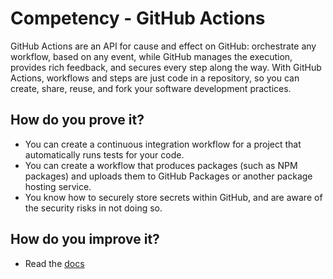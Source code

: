 # Competency - GitHub Actions

GitHub Actions are an API for cause and effect on GitHub: orchestrate any workflow, based on any event, while GitHub manages the execution, provides rich feedback, and secures every step along the way. With GitHub Actions, workflows and steps are just code in a repository, so you can create, share, reuse, and fork your software development practices.

## How do you prove it?
* You can create a continuous integration workflow for a project that automatically runs tests for your code.
* You can create a workflow that produces packages (such as NPM packages) and uploads them to GitHub Packages or another package hosting service.
* You know how to securely store secrets within GitHub, and are aware of the security risks in not doing so.

## How do you improve it?
* Read the [docs](https://docs.github.com/en/free-pro-team@latest/actions)
